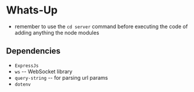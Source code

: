 # Whats-Up

* remember to use the `cd server` command before executing the code of adding anything the node modules

## Dependencies 
* `ExpressJs`
* `ws` -- WebSocket library
* `query-string` -- for parsing url params
* `dotenv` 
